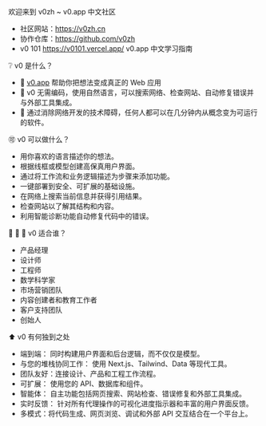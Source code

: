 欢迎来到 v0zh ~ v0.app 中文社区

- 社区网站：<https://v0zh.cn> 
- 协作仓库：<https://github.com/v0zh>
- v0 101 <https://v0101.vercel.app/> v0.app 中文学习指南

❔ v0 是什么？

- 🥇 [v0.app](https://v0.app) 帮助你把想法变成真正的 Web 应用
- 🥈 v0 无需编码，使用自然语言，可以搜索网络、检查网站、自动修复错误并与外部工具集成。
- 🥉 通过消除网络开发的技术障碍，任何人都可以在几分钟内从概念变为可运行的软件。

🉑 v0 可以做什么？

- 用你喜欢的语言描述你的想法。
- 根据线框或模型创建高保真用户界面。
- 通过将工作流和业务逻辑描述为步骤来添加功能。
- 一键部署到安全、可扩展的基础设施。
- 在网络上搜索当前信息并获得引用结果。
- 检查网站以了解其结构和内容。
- 利用智能诊断功能自动修复代码中的错误。

🧔 👱 🤹 v0 适合谁？

- 产品经理
- 设计师
- 工程师
- 数学科学家
- 市场营销团队
- 内容创建者和教育工作者
- 客户支持团队
- 创始人

⬆️ v0 有何独到之处
  
- 端到端： 同时构建用户界面和后台逻辑，而不仅仅是模型。
- 与您的堆栈协同工作： 使用 Next.js、Tailwind、Data 等现代工具。
- 团队友好：连接设计、产品和工程工作流程。
- 可扩展： 使用您的 API、数据库和组件。
- 智能体： 自主功能包括网页搜索、网站检查、错误修复和外部工具集成。
- 实时反馈： 针对所有代理操作的可视化进度指示器和丰富的用户界面反馈。
- 多模式：将代码生成、网页浏览、调试和外部 API 交互结合在一个平台上。
